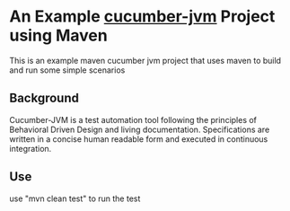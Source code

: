 # An Example  [cucumber-jvm](https://github.com/cucumber/cucumber-jvm) Project using Maven
This is an example maven cucumber jvm project that uses maven to build and run some simple scenarios

## Background

Cucumber-JVM is a test automation tool following the principles of Behavioral Driven Design and living documentation. Specifications are written in a concise human readable form and executed in continuous integration. 

## Use

use "mvn clean test" to run the test

